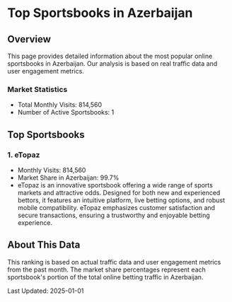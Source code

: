 # Top Sportsbooks in Azerbaijan

## Overview
This page provides detailed information about the most popular online sportsbooks in Azerbaijan. 
Our analysis is based on real traffic data and user engagement metrics.

### Market Statistics
- Total Monthly Visits: 814,560
- Number of Active Sportsbooks: 1

## Top Sportsbooks

### 1. eTopaz
- Monthly Visits: 814,560
- Market Share in Azerbaijan: 99.7%
-  eTopaz is an innovative sportsbook offering a wide range of sports markets and attractive odds. Designed for both new and experienced bettors, it features an intuitive platform, live betting options, and robust mobile compatibility. eTopaz emphasizes customer satisfaction and secure transactions, ensuring a trustworthy and enjoyable betting experience.


## About This Data
This ranking is based on actual traffic data and user engagement metrics from the past month. 
The market share percentages represent each sportsbook's portion of the total online betting traffic in Azerbaijan.

Last Updated: 2025-01-01
